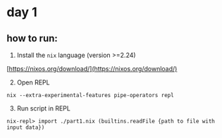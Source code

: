# day 1

## how to run:

1. Install the `nix` language (version >=2.24)

[https://nixos.org/download/](https://nixos.org/download/)

2. Open REPL

`nix --extra-experimental-features pipe-operators repl`

3. Run script in REPL

`nix-repl> import ./part1.nix (builtins.readFile {path to file with input data})`
